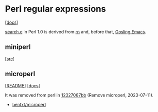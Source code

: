 # Perl regular expressions

[[docs](https://perldoc.perl.org/perlre)]

[search.c](https://github.com/Perl/perl5/blob/perl-1.0/search.c) in Perl 1.0 is
derived from [rn](../viewers/rn.md) and, before that, [Gosling Emacs](../editors/gosling_emacs.md).

## miniperl

[[src](https://github.com/Perl/perl5/blob/blead/miniperlmain.c)]

## microperl

[[README](https://github.com/Perl/perl5/blob/da68804948c6f7755abc98cd4b27ef1f529b5085/README.micro)]
[[docs](https://www.foo.be/docs/tpj/issues/vol5_3/tpj0503-0003.html)]

It was removed from perl in [12327087bb](https://github.com/Perl/perl5/commit/12327087bbec7f7feb3121a687442efe210e9dfc)
(Remove microperl, 2023-07-11).

- [bentxt/microperl](https://github.com/bentxt/microperl)
